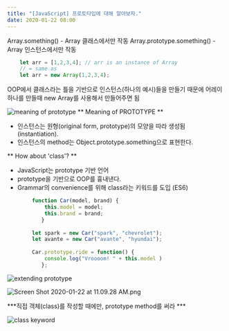 ```yaml
---
title: "[JavaScript] 프로토타입에 대해 알아보자."
date: 2020-01-22 08:00
---
```


Array.something() - Array 클래스에서만 작동
Array.prototype.something() - Array 인스턴스에서만 작동

```javascript
	let arr = [1,2,3,4]; // arr is an instance of Array
    // = same as
    let arr = new Array(1,2,3,4);
```
OOP에서 클래스라는 틀을 기반으로 인스턴스(하나의 예시)들을 만들기 때문에 어레이 하나를 만들때 new Array를 사용해서 만들어주면 됨 

![meaning of prototype](https://images.velog.io/post-images/hailey99/1fef5170-3cbb-11ea-ba44-090a8d9d9ea5/Screen-Shot-2020-01-22-at-11.01.36-AM.png)
** Meaning of PROTOTYPE **

- 인스턴스는 원형(original form, prototype)의 모양을 따라 생성됨(instantiation).
- 인스턴스의 method는 Object.prototype.something으로 표현한다.


** How about 'class'? **

- JavaScript는 prototype 기반 언어
- prototype을 기반으로 OOP를 흉내낸다.
- Grammar의 convenience를 위해 class라는 키워드를 도입 (ES6)
```javascript
		function Car(model, brand) {
        	this.model = model;
            this.brand = brand;
           }
           
        let spark = new Car("spark", "chevrolet");
        let avante = new Car("avante", "hyundai");
		
        Car.prototype.ride = function() {
        	console.log("Vroooom! " + this.model )
           };
```
           
  
![extending prototype](https://images.velog.io/post-images/hailey99/34c2a0b0-3cbc-11ea-b99d-39928e6a7743/Screen-Shot-2020-01-22-at-11.09.04-AM.png)



![Screen Shot 2020-01-22 at 11.09.28 AM.png](https://images.velog.io/post-images/hailey99/3abfd4b0-3cbc-11ea-b99d-39928e6a7743/Screen-Shot-2020-01-22-at-11.09.28-AM.png)
 
 ***직접 객체(class)를 작성할 때에만, prototype method를 써라 ***
 
 
![class keyword](https://images.velog.io/post-images/hailey99/60f8ae90-3cbc-11ea-b99d-39928e6a7743/Screen-Shot-2020-01-22-at-11.10.22-AM.png)
